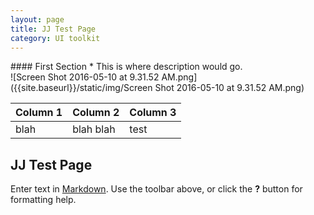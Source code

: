 ```yaml
---
layout: page
title: JJ Test Page
category: UI toolkit
---
```


<div class="content-67 content-first">
#### First Section
* This is where description would go.
</div>
<div class="content-33 content-last">
![Screen Shot 2016-05-10 at 9.31.52 AM.png]({{site.baseurl}}/static/img/Screen Shot 2016-05-10 at 9.31.52 AM.png)
</div>

|Column 1|Column 2|Column 3|
---|---|---
|blah|blah blah|test|


## JJ Test Page

Enter text in [Markdown](http://daringfireball.net/projects/markdown/). Use the toolbar above, or click the **?** button for formatting help.
